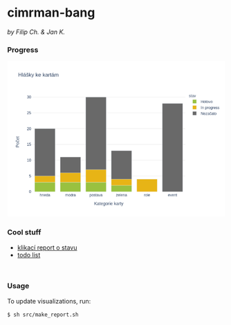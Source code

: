 # cimrman-bang
_by Filip Ch. & Jan K._

### Progress
![](src/stav.png)


### Cool stuff
- [klikací report o stavu](src/vizualizace_interactive.html)  
- [todo list](todo.txt)

<br>

### Usage
To update visualizations, run:
```bash
$ sh src/make_report.sh
```
